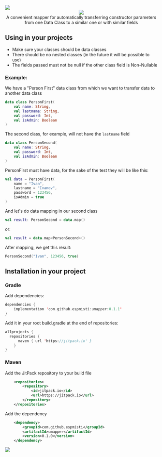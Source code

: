<img src="https://sun9-80.userapi.com/impg/JZaZj7BfrN33x8NtB1bH_WBFCyIlgkXwswMaXA/OWtM8sdRiCo.jpg?size=2000x40&quality=96&sign=633ed80d7c13defcddec353e11f79d5b&type=album" />
<div align="center">
<img src="https://psv4.userapi.com/c236331/u399214939/docs/d44/854c2d8d7207/logo.png?extra=0CpTekVy5wBLnpZPNTTLmwCNRZmNkNqiy_YqSwZSrkTUiBOQcmMyL9XHvTrrZr98Q2IHmnwg_oX_Hvt8X0CRZa7Kn2EueBSu-CYnrKp3b3A3d5gad19EqpU8A3Fn0sL661OKXmd4ifMTQlBSlgcmtwrY" />
</div>
<div align="center">A convenient mapper for automatically transferring constructor parameters from one Data Class to a similar one or with similar fields</div>

## Using in your projects

- Make sure your classes should be data classes
- There should be no nested classes (in the future it will be possible to use)
- The fields passed must not be null if the other class field is Non-Nullable

### Example:
We have a "Person First" data class from which we want to transfer data to another data class
```kotlin
data class PersonFirst(
    val name: String,
    val lastname: String,
    val password: Int,
    val isAdmin: Boolean
)
```
The second class, for example, will not have the `lastname` field
```kotlin
data class PersonSecond(
    val name: String,
    val password: Int,
    val isAdmin: Boolean
)
```
PersonFirst must have data, for the sake of the test they will be like this:
```kotlin
val data = PersonFirst(
    name = "Ivan",
    lastname = "Ivanov",
    password = 123456,
    isAdmin = true
)
```

And let's do data mapping in our second class

```kotlin
val result: PersonSecond = data.map()
```
or:
```kotlin
val result = data.map<PersonSecond>()
```

After mapping, we get this result:
```kotlin
PersonSecond("Ivan", 123456, true)
```

## Installation in your project

### Gradle
Add dependencies:
```kotlin
dependencies {
    implementation 'com.github.espmisti:umapper:0.1.1'
}
```
Add it in your root build.gradle at the end of repositories:
```kotlin
allprojects {
  repositories {
      maven { url 'https://jitpack.io' }
    }
}
```

### Maven
Add the JitPack repository to your build file
```xml
	<repositories>
		<repository>
		    <id>jitpack.io</id>
		    <url>https://jitpack.io</url>
		</repository>
	</repositories>
```
    
Add the dependency
```xml
	<dependency>
	    <groupId>com.github.espmisti</groupId>
	    <artifactId>umapper</artifactId>
	    <version>0.1.0</version>
	</dependency>    
```

<img src="https://sun9-80.userapi.com/impg/JZaZj7BfrN33x8NtB1bH_WBFCyIlgkXwswMaXA/OWtM8sdRiCo.jpg?size=2000x40&quality=96&sign=633ed80d7c13defcddec353e11f79d5b&type=album" />

